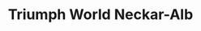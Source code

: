 ---
title: "Triumph World Neckar-Alb"
url: /eningen-unter-achalm/triumph-world-neckar-alb/
shop: Motorrad
---